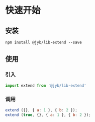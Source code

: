 # 快速开始

## 安装

```shell
npm install @jyb/lib-extend --save
```

## 使用

### 引入

```javascript
import extend from '@jyb/lib-extend'
```

### 调用

```javascript
extend ({}, { a: 1 }, { b: 2 });
extend (true, {}, { a: 1 }, { b: 2 });
```


